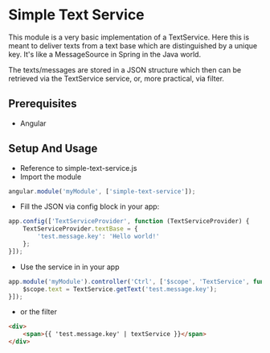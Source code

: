 Simple Text Service
===================

This module is a very basic implementation of a TextService. Here this is meant to deliver texts from a text base
which are distinguished by a unique key. It's like a MessageSource in Spring in the Java world.

The texts/messages are stored in a JSON structure which then can be retrieved via the TextService service,
or, more practical, via filter.

Prerequisites
-------------

- Angular

Setup And Usage
---------------

- Reference to simple-text-service.js
- Import the module

```javascript
angular.module('myModule', ['simple-text-service']);
```

- Fill the JSON via config block in your app:

```javascript
app.config(['TextServiceProvider', function (TextServiceProvider) {
    TextServiceProvider.textBase = {
        'test.message.key': 'Hello world!'
    };
}]);
```


- Use the service in in your app

```javascript
app.module('myModule').controller('Ctrl', ['$scope', 'TextService', function ($scope, TextService) {
    $scope.text = TextService.getText('test.message.key');
}]);
```

- or the filter

```html
<div>
    <span>{{ 'test.message.key' | textService }}</span>
</div>
```
